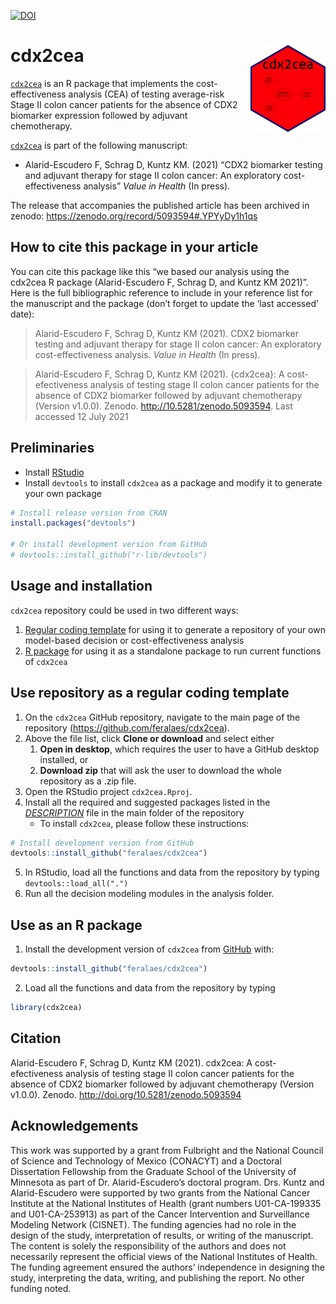 
<!-- README.md is generated from README.Rmd. Please edit that file -->

[![DOI](https://zenodo.org/badge/331070175.svg)](https://zenodo.org/badge/latestdoi/331070175)

# cdx2cea <img src='man/figures/logo.png' align="right" height="139" />

<!-- <img src="docs/figs/under_const.jpeg" align="center" alt="" width="360" /> -->

[`cdx2cea`](https://github.com/feralaes/cdx2cea) is an R package that
implements the cost-effectiveness analysis (CEA) of testing average-risk
Stage II colon cancer patients for the absence of CDX2 biomarker
expression followed by adjuvant chemotherapy.
<!-- The main website of `cdx2cea` can be [found here](https://feralaes.github.io/cdx2cea/). -->

[`cdx2cea`](https://github.com/feralaes/cdx2cea) is part of the
following manuscript:

-   Alarid-Escudero F, Schrag D, Kuntz KM. (2021) “CDX2 biomarker
    testing and adjuvant therapy for stage II colon cancer: An
    exploratory cost-effectiveness analysis” *Value in Health* (In
    press).

The release that accompanies the published article has been archived in
zenodo: <https://zenodo.org/record/5093594#.YPYyDy1h1qs>

## How to cite this package in your article

You can cite this package like this “we based our analysis using the
cdx2cea R package (Alarid-Escudero F, Schrag D, and Kuntz KM 2021)”.
Here is the full bibliographic reference to include in your reference
list for the manuscript and the package (don’t forget to update the
‘last accessed’ date):

> Alarid-Escudero F, Schrag D, Kuntz KM (2021). CDX2 biomarker testing
> and adjuvant therapy for stage II colon cancer: An exploratory
> cost-effectiveness analysis. *Value in Health* (In press).

> Alarid-Escudero F, Schrag D, Kuntz KM (2021). {cdx2cea}: A
> cost-efectiveness analysis of testing stage II colon cancer patients
> for the absence of CDX2 biomarker followed by adjuvant chemotherapy
> (Version v1.0.0). Zenodo. <http://10.5281/zenodo.5093594>. Last
> accessed 12 July 2021

## Preliminaries

-   Install
    [RStudio](https://www.rstudio.com/products/rstudio/download/)
-   Install `devtools` to install `cdx2cea` as a package and modify it
    to generate your own package

``` r
# Install release version from CRAN
install.packages("devtools")

# Or install development version from GitHub
# devtools::install_github("r-lib/devtools")
```

## Usage and installation

`cdx2cea` repository could be used in two different ways:

1.  [Regular coding
    template](#use-repository-as-a-regular-coding-template) for using it
    to generate a repository of your own model-based decision or
    cost-effectiveness analysis
2.  [R package](#use-as-an-r-package) for using it as a standalone
    package to run current functions of `cdx2cea`

<!-- The main website of the package could be found in: https://feralaes.github.io/feralaes/ -->

## Use repository as a regular coding template

1.  On the `cdx2cea` GitHub repository, navigate to the main page of the
    repository (<https://github.com/feralaes/cdx2cea>).
2.  Above the file list, click **Clone or download** and select either
    1.  **Open in desktop**, which requires the user to have a GitHub
        desktop installed, or
    2.  **Download zip** that will ask the user to download the whole
        repository as a .zip file.
3.  Open the RStudio project `cdx2cea.Rproj`.
4.  Install all the required and suggested packages listed in the
    [*DESCRIPTION*](https://github.com/feralaes/cdx2cea/blob/master/DESCRIPTION)
    file in the main folder of the repository
    -   To install `cdx2cea`, please follow these instructions:

``` r
# Install development version from GitHub
devtools::install_github("feralaes/cdx2cea")
```

5.  In RStudio, load all the functions and data from the repository by
    typing `devtools::load_all(".")`
6.  Run all the decision modeling modules in the analysis folder.

## Use as an R package

1.  Install the development version of `cdx2cea` from
    [GitHub](https://github.com) with:

``` r
devtools::install_github("feralaes/cdx2cea")
```

2.  Load all the functions and data from the repository by typing

``` r
library(cdx2cea)
```

## Citation

Alarid-Escudero F, Schrag D, Kuntz KM (2021). cdx2cea: A
cost-efectiveness analysis of testing stage II colon cancer patients for
the absence of CDX2 biomarker followed by adjuvant chemotherapy (Version
v1.0.0). Zenodo. <http://doi.org/10.5281/zenodo.5093594>

## Acknowledgements

This work was supported by a grant from Fulbright and the National
Council of Science and Technology of Mexico (CONACYT) and a Doctoral
Dissertation Fellowship from the Graduate School of the University of
Minnesota as part of Dr. Alarid-Escudero’s doctoral program. Drs. Kuntz
and Alarid-Escudero were supported by two grants from the National
Cancer Institute at the National Institutes of Health (grant numbers
U01-CA-199335 and U01-CA-253913) as part of the Cancer Intervention and
Surveillance Modeling Network (CISNET). The funding agencies had no role
in the design of the study, interpretation of results, or writing of the
manuscript. The content is solely the responsibility of the authors and
does not necessarily represent the official views of the National
Institutes of Health. The funding agreement ensured the authors’
independence in designing the study, interpreting the data, writing, and
publishing the report. No other funding noted.
